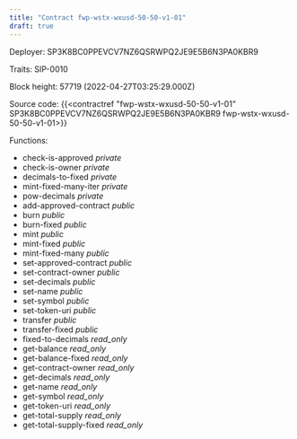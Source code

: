 ```yaml
---
title: "Contract fwp-wstx-wxusd-50-50-v1-01"
draft: true
---
```

Deployer: SP3K8BC0PPEVCV7NZ6QSRWPQ2JE9E5B6N3PA0KBR9

Traits:
 SIP-0010



Block height: 57719 (2022-04-27T03:25:29.000Z)

Source code: {{<contractref "fwp-wstx-wxusd-50-50-v1-01" SP3K8BC0PPEVCV7NZ6QSRWPQ2JE9E5B6N3PA0KBR9 fwp-wstx-wxusd-50-50-v1-01>}}

Functions:

* check-is-approved _private_
* check-is-owner _private_
* decimals-to-fixed _private_
* mint-fixed-many-iter _private_
* pow-decimals _private_
* add-approved-contract _public_
* burn _public_
* burn-fixed _public_
* mint _public_
* mint-fixed _public_
* mint-fixed-many _public_
* set-approved-contract _public_
* set-contract-owner _public_
* set-decimals _public_
* set-name _public_
* set-symbol _public_
* set-token-uri _public_
* transfer _public_
* transfer-fixed _public_
* fixed-to-decimals _read_only_
* get-balance _read_only_
* get-balance-fixed _read_only_
* get-contract-owner _read_only_
* get-decimals _read_only_
* get-name _read_only_
* get-symbol _read_only_
* get-token-uri _read_only_
* get-total-supply _read_only_
* get-total-supply-fixed _read_only_
